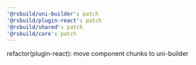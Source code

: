 ```yaml
---
'@rsbuild/uni-builder': patch
'@rsbuild/plugin-react': patch
'@rsbuild/shared': patch
'@rsbuild/core': patch
---
```


refactor(plugin-react): move component chunks to uni-builder

